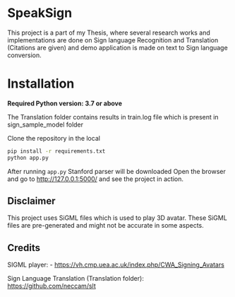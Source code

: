 # SpeakSign

This project is a part of my Thesis, where several research works and implementations are done on Sign language Recognition and Translation (Citations are given) and demo application is made on text to Sign language conversion.

# Installation
**Required Python version: 3.7 or above**

The Translation folder contains results in train.log file which is present in sign_sample_model folder

Clone the repository in the local 

```sh
pip install -r requirements.txt
python app.py
```

After running ```app.py``` Stanford parser will be downloaded
Open the browser and go to http://127.0.0.1:5000/  and see the project in action.

## Disclaimer
This project uses SiGML files which is used to play 3D avatar. These SiGML files are pre-generated and might not be accurate in some aspects.

## Credits
SIGML player: - https://vh.cmp.uea.ac.uk/index.php/CWA_Signing_Avatars

Sign Language Translation (Translation folder): https://github.com/neccam/slt
